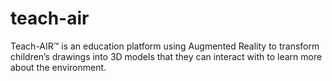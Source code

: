 # teach-air
Teach-AIR™ is an education platform using Augmented Reality to transform children’s drawings into 3D models that they can interact with to learn more about the environment.
